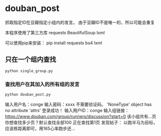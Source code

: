# douban_post
抓取指定ID在豆瓣指定小组内的发言。
由于豆瓣ID不是唯一的，所以可能会重复


本程序使用了第三方库
	requests
	BeautifulSoup
	lxml

可以使用pip来安装：
	pip install requests bs4 lxml

## 只在一个组内查找

```bash
python single_group.py
```

### 查找用户在其加入的所有组的发言

```bash
python douban_post.py
```
输入用户名：conge
输入密码：xxxx
不需要验证码。 'NoneType' object has no attribute 'attrs'
登录成功！
输入用户ID：conge
输入组链接：https://www.douban.com/group/runners/discussion?start=0
该小组共有...页
你想查找多少页？默认查找全部100
正在查找第1页
发现帖子：
                       以跑半马为目标，应该练距离即可，用165心率跑步还...

